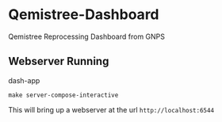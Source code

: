 # Qemistree-Dashboard

Qemistree Reprocessing Dashboard from GNPS


## Webserver Running

dash-app

```make server-compose-interactive```

This will bring up a webserver at the url ```http://localhost:6544```